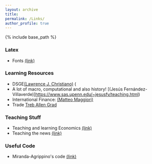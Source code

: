 ```yaml
---
layout: archive
title:
permalink: /Links/
author_profile: true
---
```

{% include base_path %}

### Latex

- Fonts [(link)](https://tug.org/FontCatalogue/sansseriffonts.html)


### Learning Resources
 
- DSGE[(Lawrence J. Christiano)](https://faculty.wcas.northwestern.edu/~lchrist/course/shorter_course.html) (
- A lot of macro, computational and also history! [(Jesús Fernández-Villaverde)]https://www.sas.upenn.edu/~jesusfv/teaching.html)
- International Finance: [(Matteo Maggiori)](https://www.gsb.stanford.edu/faculty-research/faculty/conferences/big-data-initiative-international-macro-finance/videos-codes?undefined)
- Trade [Treb Allen Grad](https://sites.google.com/site/treballen/graduate-trade)


### Teaching Stuff

- Teaching and learning Economics [(link)](https://serc.carleton.edu/econ/teaching_methods/index.html)
- Teaching the news [(link)](https://www.econedlink.org/teaching-the-news/)


### Useful Code

- Miranda-Agrippino's code [(link)](http://silviamirandaagrippino.com/code-data)
